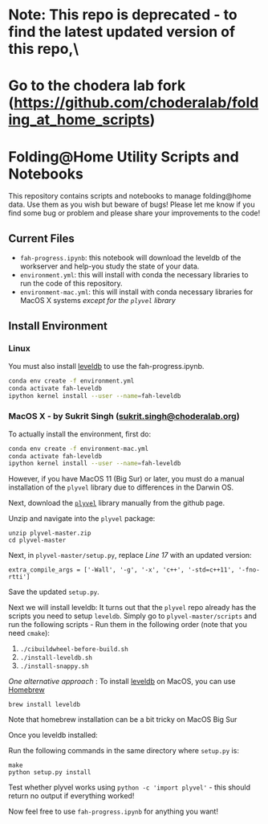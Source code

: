 # Note: This repo is deprecated - to find the latest updated version of this repo,\
# Go to the  chodera lab fork (https://github.com/choderalab/folding_at_home_scripts)

# Folding@Home Utility Scripts and Notebooks

This repository contains scripts and notebooks to manage folding@home data.
Use them as you wish but beware of bugs! Please let me know if you find some bug
or problem and please share your improvements to the code!

## Current Files

+ `fah-progress.ipynb`: this notebook will download the leveldb of the workserver
and help-you study the state of your data.
+ `environment.yml`: this will install with conda the necessary libraries to run
the code of this repository.
+ `environment-mac.yml`: this will install with conda necessary libraries for MacOS X systems *except for the `plyvel` library*

## Install Environment
### Linux

You must also install [leveldb](https://github.com/google/leveldb) to use the
fah-progress.ipynb. 

``` bash
conda env create -f environment.yml
conda activate fah-leveldb
ipython kernel install --user --name=fah-leveldb
```

### MacOS X - by Sukrit Singh (sukrit.singh@choderalab.org)

To actually install the environment, first do:
``` bash
conda env create -f environment-mac.yml
conda activate fah-leveldb
ipython kernel install --user --name=fah-leveldb
```

However, if you have MacOS 11 (Big Sur) or later, you must do a manual installation of the `plyvel` library due to differences in the Darwin OS.

Next, download the [`plyvel`](https://github.com/wbolster/plyvel) library manually from the github page.

Unzip and navigate into the `plyvel` package:
```
unzip plyvel-master.zip
cd plyvel-master
```

Next, in `plyvel-master/setup.py`, replace *Line 17* with an updated version:
```
extra_compile_args = ['-Wall', '-g', '-x', 'c++', '-std=c++11', '-fno-rtti']
```
Save the updated `setup.py`.

Next we will install leveldb: 
It turns out that the `plyvel` repo already has the scripts you need to setup `leveldb`. Simply go to `plyvel-master/scripts` and run the following scripts - Run them in the following order (note that you need `cmake`):
1. `./cibuildwheel-before-build.sh`
2. `./install-leveldb.sh`
3. `./install-snappy.sh`

*One alternative approach* : To install [leveldb](https://github.com/google/leveldb) on MacOS, you can use [Homebrew](https://brew.sh/)
```
brew install leveldb
```
Note that homebrew installation can be a bit tricky on MacOS Big Sur

Once you leveldb installed: 

Run the following commands in the same directory where `setup.py` is:
```
make
python setup.py install
```

Test whether plyvel works using `python -c 'import plyvel'` - this should return no output if everything worked!

Now feel free to use `fah-progress.ipynb` for anything you want!

